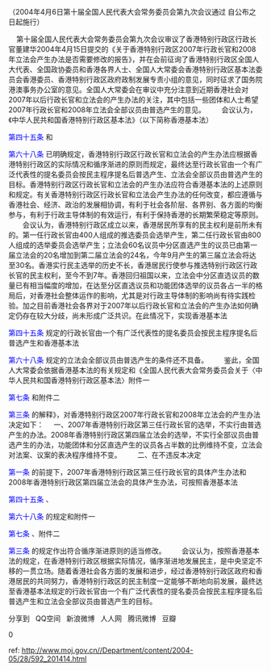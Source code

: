
（2004年4月6日第十届全国人民代表大会常务委员会第九次会议通过 自公布之日起施行）

    第十届全国人民代表大会常务委员会第九次会议审议了香港特别行政区行政长官董建华2004年4月15日提交的《关于香港特别行政区2007年行政长官和2008年立法会产生办法是否需要修改的报告》，并在会前征询了香港特别行政区全国人大代表、全国政协委员和香港各界人士、全国人大常委会香港特别行政区基本法委员会香港委员、香港特别行政区政府政制发展专责小组的意见，同时征求了国务院港澳事务办公室的意见。全国人大常委会在审议中充分注意到近期香港社会对2007年以后行政长官和立法会的产生办法的关注，其中包括一些团体和人士希望2007年行政长官和2008年立法会全部议员由普选产生的意见。
　　会议认为，《中华人民共和国香港特别行政区基本法》（以下简称香港基本法）

<a style="color:blue" name="第四十五条">第四十五条</a>  和

<a style="color:blue" name="第六十八条">第六十八条</a>  已明确规定，香港特别行政区行政长官和立法会的产生办法应根据香港特别行政区的实际情况和循序渐进的原则而规定，最终达至行政长官由一个有广泛代表性的提名委员会按民主程序提名后普选产生、立法会全部议员由普选产生的目标。香港特别行政区行政长官和立法会的产生办法应符合香港基本法的上述原则和规定。有关香港特别行政区行政长官和立法会产生办法的任何改变，都应遵循与香港社会、经济、政治的发展相协调，有利于社会各阶层、各界别、各方面的均衡参与，有利于行政主导体制的有效运行，有利于保持香港的长期繁荣稳定等原则。
　　会议认为，香港特别行政区成立以来，香港居民所享有的民主权利是前所未有的。第一任行政长官由400人组成的推选委员会选举产生，第二任行政长官由800人组成的选举委员会选举产生；立法会60名议员中分区直选产生的议员已由第一届立法会的20名增加到第二届立法会的24名，今年9月产生的第三届立法会将达至30名。香港实行民主选举的历史不长，香港居民行使参与推选特别行政区行政长官的民主权利，至今不到7年。香港回归祖国以来，立法会中分区直选议员的数量已有相当幅度的增加，在达至分区直选议员和功能团体选举的议员各占一半的格局后，对香港社会整体运作的影响，尤其是对行政主导体制的影响尚有待实践检验。加之目前香港社会各界对于2007年以后行政长官和立法会的产生办法如何确定仍存在较大分歧，尚未形成广泛共识。在此情况下，实现香港基本法

<a style="color:blue" name="第四十五条">第四十五条</a>  规定的行政长官由一个有广泛代表性的提名委员会按民主程序提名后普选产生和香港基本法

<a style="color:blue" name="第六十八条">第六十八条</a>  规定的立法会全部议员由普选产生的条件还不具备。
　　鉴此，全国人大常委会依据香港基本法的有关规定和《全国人民代表大会常务委员会关于〈中华人民共和国香港特别行政区基本法〉附件一

<a style="color:blue" name="第七条">第七条</a>  和附件二

<a style="color:blue" name="第三条">第三条</a>  的解释》，对香港特别行政区2007年行政长官和2008年立法会的产生办法决定如下：
    一、2007年香港特别行政区第三任行政长官的选举，不实行由普选产生的办法。2008年香港特别行政区第四届立法会的选举，不实行全部议员由普选产生的办法，功能团体和分区直选产生的议员各占半数的比例维持不变，立法会对法案、议案的表决程序维持不变。
　　二、在不违反本决定

<a style="color:blue" name="第一条">第一条</a>  的前提下，2007年香港特别行政区第三任行政长官的具体产生办法和2008年香港特别行政区第四届立法会的具体产生办法，可按照香港基本法

<a style="color:blue" name="第四十五条">第四十五条</a>  、

<a style="color:blue" name="第六十八条">第六十八条</a>  的规定和附件一

<a style="color:blue" name="第七条">第七条</a>  、附件二

<a style="color:blue" name="第三条">第三条</a>  的规定作出符合循序渐进原则的适当修改。
　　会议认为，按照香港基本法的规定，在香港特别行政区根据实际情况，循序渐进地发展民主，是中央坚定不移的一贯立场。随着香港社会各方面的发展和进步，经过香港特别行政区政府和香港居民的共同努力，香港特别行政区的民主制度一定能够不断地向前发展，最终达至香港基本法规定的行政长官由一个有广泛代表性的提名委员会按民主程序提名后普选产生和立法会全部议员由普选产生的目标。
  

分享到  
       QQ空间  
       新浪微博  
       人人网  
       腾讯微博  
       豆瓣  
       
0






 ref: <http://www.moj.gov.cn//Department/content/2004-05/28/592_201414.html>
